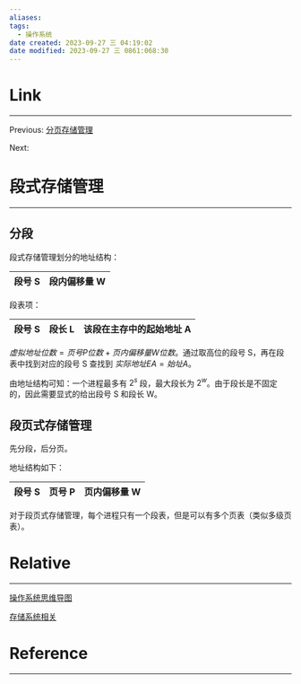 ```yaml
---
aliases:
tags:
  - 操作系统
date created: 2023-09-27 三 04:19:02
date modified: 2023-09-27 三 0861:068:30
---
```


# Link

---

Previous: [分页存储管理](分页存储管理.md)

Next:

# 段式存储管理

---

## 分段

段式存储管理划分的地址结构：

| 段号 S | 段内偏移量 W |
| ------ | ------------ |

段表项：

| 段号 S | 段长 L | 该段在主存中的起始地址 A |
| ------ | ------ | ------------------------ |

$虚拟地址位数 = 页号P位数+页内偏移量W位数$。通过取高位的段号 S，再在段表中找到对应的段号 S 查找到 $实际地址EA=始址A$。

由地址结构可知：一个进程最多有 $2^s$ 段，最大段长为 $2^w$。由于段长是不固定的，因此需要显式的给出段号 S 和段长 W。

## 段页式存储管理

先分段，后分页。

地址结构如下：

| 段号 S | 页号 P | 页内偏移量 W |
| ------ | ------ | ------------ |

对于段页式存储管理，每个进程只有一个段表，但是可以有多个页表（类似多级页表）。

# Relative

---

[操作系统思维导图](操作系统思维导图.md)

[存储系统相关](存储系统相关.md)

# Reference

---
